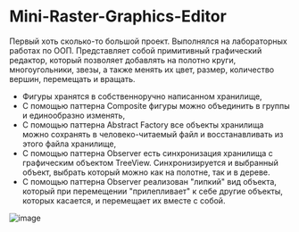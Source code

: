 # Mini-Raster-Graphics-Editor
Первый хоть сколько-то большой проект. Выполнялся на лабораторных работах по ООП. Представляет собой примитивный графический редактор, который позволяет добавлять на полотно круги, многоугольники, звезы, а также менять их цвет, размер, количество вершин, перемещать и вращать. 

- Фигуры хранятся в собственноручно написанном хранилище,
- С помощью паттерна Composite фигуры можно объединить в группы и единообразно изменять,
- С помощью паттерна Abstract Factory все объекты хранилища можно сохранять в человеко-читаемый файл и восстанавливать из этого файла хранилище,
- С помощью паттерна Observer есть синхронизация хранилища с графическим объектом TreeView. Синхронизируется и выбранный объект, выбрать который можно как на полотне, так и в дереве.
- С помощью паттерна Observer реализован "липкий" вид объекта, который при перемещении "прилепливает" к себе другие объекты, которых касается, и перемещает их вместе с собой.

![image](https://user-images.githubusercontent.com/94291448/161376828-4024dded-13fc-4c82-ade3-a08cbca6eec4.png)
